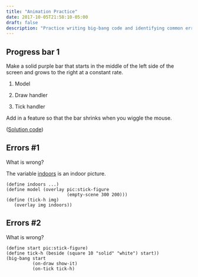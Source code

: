 ```yaml
---
title: "Animation Practice"
date: 2017-10-05T21:58:10-05:00
draft: false
description: "Practice writing big-bang code and identifying common errors."
---
```


## Progress bar 1

Make a solid purple bar that starts in the middle of the left side of the screen and grows to the right at a constant rate.

1. Model

2. Draw handler

3. Tick handler

Add in a feature so that the bar shrinks when you wiggle the mouse.

([Solution code](purple-bar.rkt))

## Errors #1

What is wrong?

The variable [indoors](http://img10.deviantart.net/cb20/i/2009/014/2/4/indoor_scene_by_thekeyofe.png) is an indoor picture.

```racket
(define indoors ...)
(define model (overlay pic:stick-figure 
                       (empty-scene 300 200)))
(define (tick-h img)
   (overlay img indoors))
```

## Errors #2

What is wrong? 

```racket
(define start pic:stick-figure)
(define tick-h (beside (square 10 "solid" "white") start))
(big-bang start
          (on-draw show-it)
          (on-tick tick-h)

```
